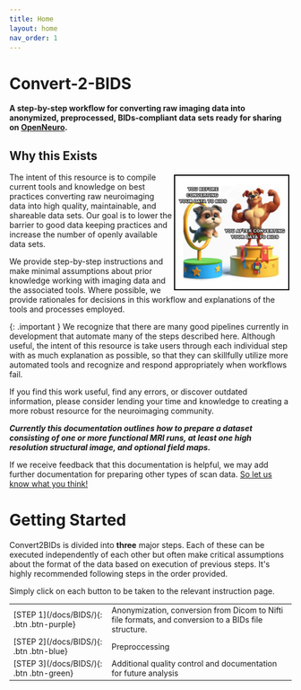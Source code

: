 ```yaml
---
title: Home
layout: home
nav_order: 1
---
```


# Convert-2-BIDS

**A step-by-step workflow for converting raw imaging data into anonymized, preprocessed, BIDs-compliant data sets ready for sharing on [OpenNeuro](https://openneuro.org/).**

## Why this Exists

<img align="right" width="40%" src="./assets/images/landing/benefit-of-using-BIDS.png" style='border:2px solid #000000; margin: 4px'>

The intent of this resource is to compile current tools and knowledge on best practices converting raw neuroimaging data into high quality, maintainable, and shareable data sets. Our goal is to lower the barrier to good data keeping practices and increase the number of openly available data sets.

We provide step-by-step instructions and make minimal assumptions about prior knowledge working with imaging data and the associated tools. Where possible, we provide rationales for decisions in this workflow and explanations of the tools and processes employed.

{: .important }
We recognize that there are many good pipelines currently in development that automate many of the steps described here. Although useful, the intent of this resource is take users through each individual step with as much explanation as possible, so that they can skillfully utilize more automated tools and recognize and respond appropriately when workflows fail.

If you find this work useful, find any errors, or discover outdated information, please consider lending your time and knowledge to creating a more robust resource for the neuroimaging community.

***Currently this documentation outlines how to prepare a dataset consisting of one or more functional MRI runs, at least one high resolution structural image, and optional field maps.***

If we receive feedback that this documentation is helpful, we may add further documentation for preparing other types of scan data. [So let us know what you think!](https://github.com/heuristicwondering/convert2BIDS-fMRI/discussions)

# Getting Started
Convert2BIDs is divided into **three** major steps. Each of these can be executed independently of each other but often make critical assumptions about the format of the data based on execution of previous steps. It's highly recommended following steps in the order provided. 

Simply click on each button to be taken to the relevant instruction page.

<table>
<tr><td valign="center">[STEP 1](/docs/BIDS/){: .btn .btn-purple}</td>
	<td valign="center">Anonymization, conversion from Dicom to Nifti file formats, and conversion to a BIDs file structure.</td></tr>

<tr><td valign="center">[STEP 2](/docs/BIDS/){: .btn .btn-blue}</td>
	<td valign="center">Preproccessing</td></tr>

<tr><td valign="center">[STEP 3](/docs/BIDS/){: .btn .btn-green}</td>
	<td valign="center">Additional quality control and documentation for future analysis</td></tr>
